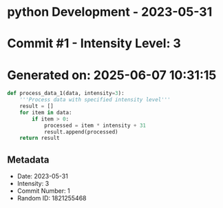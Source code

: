 ﻿# python Development - 2023-05-31
# Commit #1 - Intensity Level: 3
# Generated on: 2025-06-07 10:31:15
```python
def process_data_1(data, intensity=3):
    '''Process data with specified intensity level'''
    result = []
    for item in data:
        if item > 0:
            processed = item * intensity + 31
            result.append(processed)
    return result
```
## Metadata
- Date: 2023-05-31
- Intensity: 3
- Commit Number: 1
- Random ID: 1821255468
